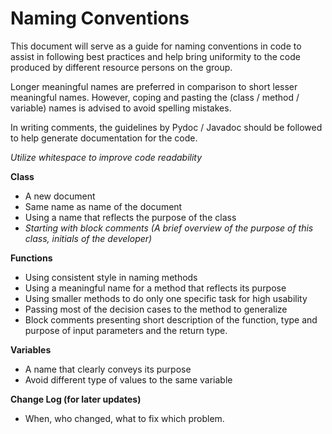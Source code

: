 # Naming Conventions 

This document will serve as a guide for naming conventions in code to assist in following best practices and help bring uniformity to the code produced by different resource persons on the group. 

Longer meaningful names are preferred in comparison to short lesser meaningful names. However, coping and pasting the (class / method / variable) names is advised to avoid spelling mistakes. 

In writing comments, the guidelines by Pydoc / Javadoc should be followed to help generate documentation for the code. 

*Utilize whitespace to improve code readability* 

**Class**
- A new document
- Same name as name of the document
- Using a name that reflects the purpose of the class
- *Starting with block comments (A brief overview of the purpose of this class, initials of the developer)* 

**Functions** 
- Using consistent style in naming methods
- Using a meaningful name for a method that reflects its purpose
- Using smaller methods to do only one specific task for high usability
- Passing most of the decision cases to the method to generalize
- Block comments presenting short description of the function, type and purpose of input parameters and the return type.  

**Variables**
- A name that clearly conveys its purpose
- Avoid different type of values to the same variable 

**Change Log (for later updates)** 
- When, who changed, what to fix which problem. 

  